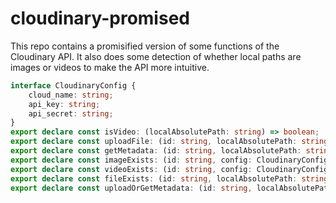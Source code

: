 # cloudinary-promised

This repo contains a promisified version of some functions of the Cloudinary API.
It also does some detection of whether local paths are images or videos to make
the API more intuitive.

```ts
interface CloudinaryConfig {
    cloud_name: string;
    api_key: string;
    api_secret: string;
}
export declare const isVideo: (localAbsolutePath: string) => boolean;
export declare const uploadFile: (id: string, localAbsolutePath: string) => any;
export declare const getMetadata: (id: string, localAbsolutePath: string) => any;
export declare const imageExists: (id: string, config: CloudinaryConfig) => any;
export declare const videoExists: (id: string, config: CloudinaryConfig) => any;
export declare const fileExists: (id: string, localAbsolutePath: string, config: CloudinaryConfig) => Promise<any>;
export declare const uploadOrGetMetadata: (id: string, localAbsolutePath: string, config: CloudinaryConfig) => Promise<any>;
```